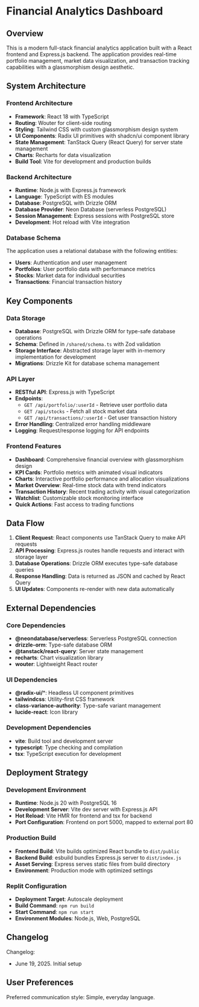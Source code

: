 # Financial Analytics Dashboard

## Overview

This is a modern full-stack financial analytics application built with a React frontend and Express.js backend. The application provides real-time portfolio management, market data visualization, and transaction tracking capabilities with a glassmorphism design aesthetic.

## System Architecture

### Frontend Architecture
- **Framework**: React 18 with TypeScript
- **Routing**: Wouter for client-side routing
- **Styling**: Tailwind CSS with custom glassmorphism design system
- **UI Components**: Radix UI primitives with shadcn/ui component library
- **State Management**: TanStack Query (React Query) for server state management
- **Charts**: Recharts for data visualization
- **Build Tool**: Vite for development and production builds

### Backend Architecture
- **Runtime**: Node.js with Express.js framework
- **Language**: TypeScript with ES modules
- **Database**: PostgreSQL with Drizzle ORM
- **Database Provider**: Neon Database (serverless PostgreSQL)
- **Session Management**: Express sessions with PostgreSQL store
- **Development**: Hot reload with Vite integration

### Database Schema
The application uses a relational database with the following entities:
- **Users**: Authentication and user management
- **Portfolios**: User portfolio data with performance metrics
- **Stocks**: Market data for individual securities
- **Transactions**: Financial transaction history

## Key Components

### Data Storage
- **Database**: PostgreSQL with Drizzle ORM for type-safe database operations
- **Schema**: Defined in `/shared/schema.ts` with Zod validation
- **Storage Interface**: Abstracted storage layer with in-memory implementation for development
- **Migrations**: Drizzle Kit for database schema management

### API Layer
- **RESTful API**: Express.js with TypeScript
- **Endpoints**:
  - `GET /api/portfolio/:userId` - Retrieve user portfolio data
  - `GET /api/stocks` - Fetch all stock market data
  - `GET /api/transactions/:userId` - Get user transaction history
- **Error Handling**: Centralized error handling middleware
- **Logging**: Request/response logging for API endpoints

### Frontend Features
- **Dashboard**: Comprehensive financial overview with glassmorphism design
- **KPI Cards**: Portfolio metrics with animated visual indicators
- **Charts**: Interactive portfolio performance and allocation visualizations
- **Market Overview**: Real-time stock data with trend indicators
- **Transaction History**: Recent trading activity with visual categorization
- **Watchlist**: Customizable stock monitoring interface
- **Quick Actions**: Fast access to trading functions

## Data Flow

1. **Client Request**: React components use TanStack Query to make API requests
2. **API Processing**: Express.js routes handle requests and interact with storage layer
3. **Database Operations**: Drizzle ORM executes type-safe database queries
4. **Response Handling**: Data is returned as JSON and cached by React Query
5. **UI Updates**: Components re-render with new data automatically

## External Dependencies

### Core Dependencies
- **@neondatabase/serverless**: Serverless PostgreSQL connection
- **drizzle-orm**: Type-safe database ORM
- **@tanstack/react-query**: Server state management
- **recharts**: Chart visualization library
- **wouter**: Lightweight React router

### UI Dependencies
- **@radix-ui/***: Headless UI component primitives
- **tailwindcss**: Utility-first CSS framework
- **class-variance-authority**: Type-safe variant management
- **lucide-react**: Icon library

### Development Dependencies
- **vite**: Build tool and development server
- **typescript**: Type checking and compilation
- **tsx**: TypeScript execution for development

## Deployment Strategy

### Development Environment
- **Runtime**: Node.js 20 with PostgreSQL 16
- **Development Server**: Vite dev server with Express.js API
- **Hot Reload**: Vite HMR for frontend and tsx for backend
- **Port Configuration**: Frontend on port 5000, mapped to external port 80

### Production Build
- **Frontend Build**: Vite builds optimized React bundle to `dist/public`
- **Backend Build**: esbuild bundles Express.js server to `dist/index.js`
- **Asset Serving**: Express serves static files from build directory
- **Environment**: Production mode with optimized settings

### Replit Configuration
- **Deployment Target**: Autoscale deployment
- **Build Command**: `npm run build`
- **Start Command**: `npm run start`
- **Environment Modules**: Node.js, Web, PostgreSQL

## Changelog

Changelog:
- June 19, 2025. Initial setup

## User Preferences

Preferred communication style: Simple, everyday language.